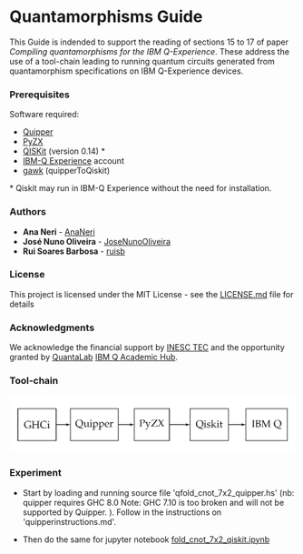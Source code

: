 # Quantamorphisms Guide

This Guide is indended to support the reading of sections 15 to 17 of paper *Compiling quantamorphisms for the IBM Q-Experience*. These address the use of a tool-chain leading to running quantum circuits generated from quantamorphism specifications on IBM Q-Experience devices.

### Prerequisites

Software required:
* [Quipper](https://www.mathstat.dal.ca/~selinger/quipper/) 
* [PyZX](https://github.com/Quantomatic/pyzx) 
* [QISKit](https://qiskit.org/) (version 0.14) \*
* [IBM-Q Experience](https://quantum-computing.ibm.com/) account
* [gawk](https://www.gnu.org/software/gawk/) (quipperToQiskit)

\* Qiskit may run in IBM-Q Experience without the need for installation. 

### Authors

* **Ana Neri** - [AnaNeri](https://github.com/AnaNeri)
* **José Nuno Oliveira** - [JoseNunoOliveira](https://github.com/JoseNunoOliveira)
* **Rui Soares Barbosa** - [ruisb](https://github.com/ruisb)

### License

This project is licensed under the MIT License - see the [LICENSE.md](LICENSE.md) file for details

### Acknowledgments

We acknowledge the financial support by [INESC TEC](https://www.inesctec.pt/en#intro) and the opportunity granted by [QuantaLab](http://www.quantalab.org/) [IBM Q Academic Hub](https://www.ibm.com/quantum-computing/network/members/).

### Tool-chain

![alt text](./img/tool-chain.png)

### Experiment

* Start by loading and running source file 'qfold_cnot_7x2_quipper.hs' (nb: quipper requires GHC 8.0 Note: GHC 7.10 is too broken and will not be supported by Quipper. ). Follow in the instructions on 'quipperinstructions.md'.

* Then do the same for jupyter notebook [fold_cnot_7x2_qiskit.ipynb](https://nbviewer.jupyter.org/github/AnaNeri/quantamorphismsGuide/blob/master/qfold_cnot_7x2_qiskit.ipynb)


